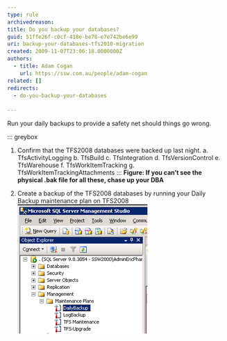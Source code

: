 ```yaml
---
type: rule
archivedreason: 
title: Do you backup your databases?
guid: 51ffe26f-c0cf-418e-be78-e7e742be6e99
uri: backup-your-databases-tfs2010-migration
created: 2009-11-07T23:06:18.0000000Z
authors: 
  - title: Adam Cogan
    url: https://ssw.com.au/people/adam-cogan
related: []
redirects: 
  - do-you-backup-your-databases

---
```


Run your daily backups to provide a safety net should things go wrong.

<!--endintro-->

::: greybox
1. Confirm that the TFS2008 databases were backed up last night. 
a. TfsActivityLogging
b. TfsBuild
c. TfsIntegration
d. TfsVersionControl
e. TfsWarehouse 
f. TfsWorkItemTracking
g. TfsWorkItemTrackingAttachments
:::
**Figure: If you can’t see the physical .bak file for all these, chase up your DBA**

2. Create a backup of the TFS2008 databases by running your Daily Backup maintenance plan on TFS2008 
![Figure: Before starting, kick off the daily backups](RunDailyBackup.png)
